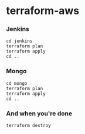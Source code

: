 # terraform-aws

### Jenkins
```
cd jenkins
terraform plan
terraform apply
cd ..
```

### Mongo
```
cd mongo
terraform plan
terraform apply
cd ..
```

### And when you're done
```
terraform destroy
```
